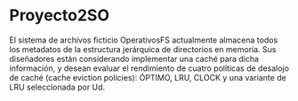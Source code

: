 # Proyecto2SO
El sistema de archivos ficticio OperativosFS actualmente almacena todos los metadatos de la estructura jerárquica de directorios en memoria. Sus diseñadores están considerando implementar una caché para dicha información, y desean evaluar el rendimiento de cuatro políticas de desalojo de caché (cache eviction policies): ÓPTIMO, LRU, CLOCK y una variante de LRU seleccionada por Ud.
